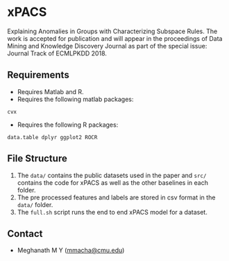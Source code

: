 # xPACS
Explaining Anomalies in Groups with Characterizing Subspace Rules. The work is accepted for publication and will appear in the proceedings of Data Mining and Knowledge Discovery Journal as part of the special issue: Journal Track of ECMLPKDD 2018. 

## Requirements 
   * Requires Matlab and R. 
   * Requires the following matlab packages:
```
cvx 
```
   * Requires the following R packages:
```
data.table dplyr ggplot2 ROCR
```

## File Structure 
1. The `data/` contains the public datasets used in the paper and `src/` contains the code for xPACS as well as the other baselines in each folder. 
2. The pre processed features and labels are stored in csv format in the `data/` folder. 
3. The `full.sh` script runs the end to end xPACS model for a dataset.   

## Contact 
* Meghanath M Y (mmacha@cmu.edu) 
